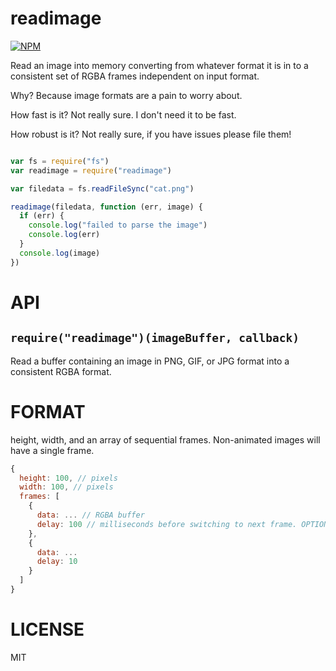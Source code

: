readimage
=====

[![NPM](https://nodei.co/npm/readimage.png)](https://nodei.co/npm/readimage/)

Read an image into memory converting from whatever format it is in to a consistent set of RGBA frames independent on input format.

Why? Because image formats are a pain to worry about.

How fast is it? Not really sure. I don't need it to be fast.

How robust is it? Not really sure, if you have issues please file them!


```javascript

var fs = require("fs")
var readimage = require("readimage")

var filedata = fs.readFileSync("cat.png")

readimage(filedata, function (err, image) {
  if (err) {
    console.log("failed to parse the image")
    console.log(err)
  }
  console.log(image)
})

```

API
===

`require("readimage")(imageBuffer, callback)`
---

Read a buffer containing an image in PNG, GIF, or JPG format into a consistent RGBA format.

FORMAT
===

height, width, and an array of sequential frames. Non-animated images will have a single frame.

```js
{
  height: 100, // pixels
  width: 100, // pixels
  frames: [
    {
      data: ... // RGBA buffer
      delay: 100 // milliseconds before switching to next frame. OPTIONAL
    },
    {
      data: ...
      delay: 10
    }
  ]
}
```

LICENSE
=======

MIT
